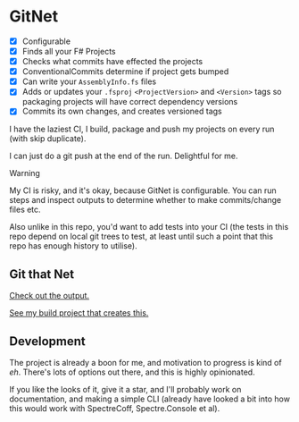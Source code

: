 # GitNet

- [x] Configurable
- [x] Finds all your F# Projects
- [x] Checks what commits have effected the projects
- [x] ConventionalCommits determine if project gets bumped
- [x] Can write your `AssemblyInfo.fs` files
- [x] Adds or updates your `.fsproj` `<ProjectVersion>` and `<Version>` tags so packaging projects will have correct dependency versions
- [x] Commits its own changes, and creates versioned tags

I have the laziest CI, I build, package and push my projects on every run (with skip duplicate).

I can just do a git push at the end of the run. Delightful for me.

> [!WARNING]
> My CI is risky, and it's okay, because GitNet is
> configurable. You can run steps and inspect outputs to determine
> whether to make commits/change files etc.
> 
> Also unlike in this repo, you'd want to add tests into your CI (the tests in this repo depend on local git trees to test, at least until such a point that this repo has enough history to utilise).

## Git that Net

[Check out the output.](https://github.com/shayanhabibi/Partas.GitNet/blob/master/RELEASE_NOTES.md)

[See my build project that creates this.](https://github.com/shayanhabibi/Partas.GitNet/blob/master/Build/Program.fs#L71-L92)

## Development

The project is already a boon for me, and motivation to progress is kind of *eh*. There's lots of options out there, and this is highly opinionated.

If you like the looks of it, give it a star, and I'll probably work on documentation, and making a simple CLI (already have looked a bit into how this would work with SpectreCoff, Spectre.Console et al).
